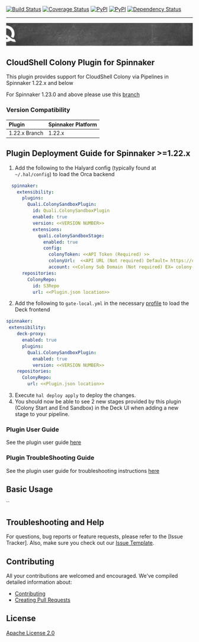 [![Build Status](https://travis-ci.org/QualiSystems/shellfoundry.svg?branch=develop)](https://travis-ci.org/QualiSystems/shellfoundry) [![Coverage Status](https://coveralls.io/repos/github/QualiSystems/shellfoundry/badge.svg?branch=develop)](https://coveralls.io/github/QualiSystems/shellfoundry?branch=develop) [![PyPI](https://img.shields.io/pypi/pyversions/shellfoundry.svg?maxAge=2592000)]() [![PyPI](https://img.shields.io/pypi/v/shellfoundry.svg?maxAge=2592000)]()
[![Dependency Status](https://dependencyci.com/github/QualiSystems/shellfoundry/badge)](https://dependencyci.com/github/QualiSystems/shellfoundry)

---

![quali](quali.png)

## CloudShell Colony Plugin for Spinnaker

This plugin provides support for CloudShell Colony via Pipelines in Spinnaker 1.22.x and below

For Spinnaker 1.23.0 and above please use this [branch](https://github.com/QualiSystemsLab/colony-spinnaker-plugin) 

### Version Compatibility
| Plugin  | Spinnaker Platform |
|:----------- | :--------- |
| 1.22.x Branch |  1.22.x |



## Plugin Deployment Guide for Spinnaker >=1.22.x 

1. Add the following to the Halyard config (typically found at `~/.hal/config`) to load the Orca backend
```yaml
  spinnaker:
    extensibility:
      plugins:
        Quali.ColonySandboxPlugin:
          id: Quali.ColonySandboxPlugin
          enabled: true
          version: <<VERSION NUMBER>>
          extensions:
            quali.colonySandboxStage:
              enabled: true
              config:
                colonyToken: <<API Token (Required) >>
                colonyUrl:  <<API URL (Not required) Default= https://cloudshellcolony.com >>
                account: <<Colony Sub Domain (Not required) EX= colony-demo >>
      repositories:
        ColonyRepo:
          id: S3Repo
          url: <<Plugin.json location>>
```
2. Add the following to `gate-local.yml` in the necessary [profile](https://spinnaker.io/reference/halyard/custom/#custom-profiles) to load the Deck frontend
```yaml
spinnaker:
 extensibility:
    deck-proxy:
      enabled: true
      plugins:
        Quali.ColonySandboxPlugin:
          enabled: true
          version: <<VERSION NUMBER>>
    repositories:
      ColonyRepo:
        url: <<Plugin.json location>>
```
3. Execute `hal deploy apply` to deploy the changes.
4. You should now be able to see 2 new stages provided by this plugin (Colony Start and End Sandbox) in the Deck UI when adding a new stage to your pipeline.

### Plugin User Guide

See the plugin user guide [here](UserGuide.md)

### Plugin TroubleShooting Guide

See the plugin user guide for troubleshooting instructions [here](UserGuide.md)


## Basic Usage

``

## Troubleshooting and Help

For questions, bug reports or feature requests, please refer to the [Issue Tracker]. Also, make sure you check out our [Issue Template](.github/issue_template.md).

## Contributing


All your contributions are welcomed and encouraged.  We've compiled detailed information about:

* [Contributing](.github/contributing.md)
* [Creating Pull Requests](.github/pull_request_template.md)


## License
[Apache License 2.0](https://github.com/QualiSystems/shellfoundry/blob/master/LICENSE)

